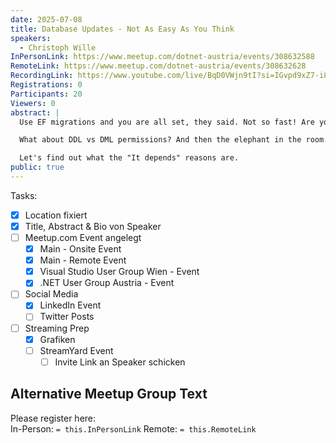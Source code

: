 ```yaml
---
date: 2025-07-08
title: Database Updates - Not As Easy As You Think
speakers:
  - Christoph Wille
InPersonLink: https://www.meetup.com/dotnet-austria/events/308632588
RemoteLink: https://www.meetup.com/dotnet-austria/events/308632628
RecordingLink: https://www.youtube.com/live/BqD0VWjn9tI?si=IGvpd9xZ7-i8Sdk4
Registrations: 0
Participants: 20
Viewers: 0
abstract: |
  Use EF migrations and you are all set, they said. Not so fast! Are your changes compatible with already existing data? Are your changes backward compatible? 

  What about DDL vs DML permissions? And then the elephant in the room: is EF migrations actually the best choice, or is a model-based approach even better? 

  Let's find out what the "It depends" reasons are.
public: true
---
```

Tasks:
- [x] Location fixiert
- [x] Title, Abstract & Bio von Speaker
- [ ] Meetup.com Event angelegt
	- [x] Main - Onsite Event
	- [x] Main - Remote Event
	- [x] Visual Studio User Group Wien - Event
	- [x] .NET User Group Austria - Event
- [ ] Social Media
	- [x] LinkedIn Event
	- [ ] Twitter Posts
- [ ] Streaming Prep
	- [x] Grafiken
	- [ ] StreamYard Event
		- [ ] Invite Link an Speaker schicken

## Alternative Meetup Group Text

Please register here:  
In-Person: `= this.InPersonLink`
Remote: `= this.RemoteLink`

